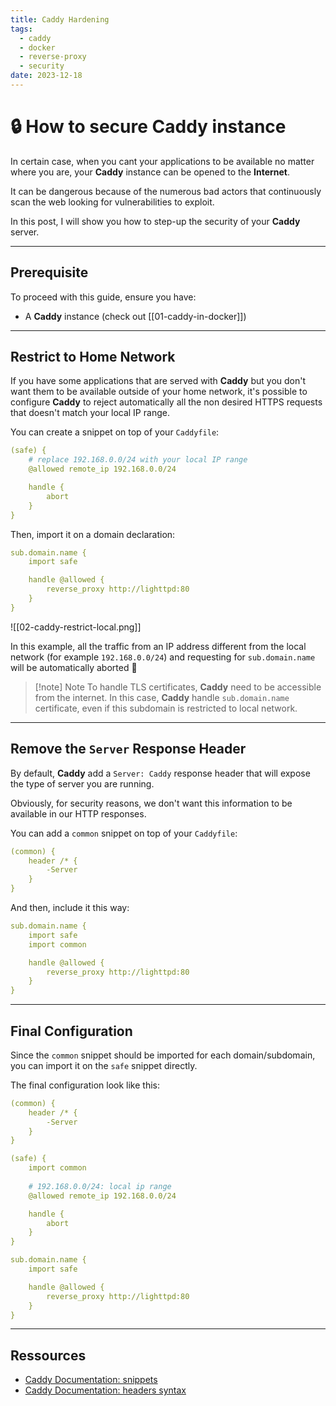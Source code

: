 ```yaml
---
title: Caddy Hardening
tags:
  - caddy
  - docker
  - reverse-proxy
  - security
date: 2023-12-18
---
```

# 🔒 How to secure Caddy instance

In certain case, when you cant your applications to be available no matter where you are, your **Caddy** instance can be opened to the **Internet**.

It can be dangerous because of the numerous bad actors that continuously scan the web looking for vulnerabilities to exploit.

In this post, I will show you how to step-up the security of your **Caddy** server.

---
## Prerequisite

To proceed with this guide, ensure you have:
- A **Caddy** instance (check out [[01-caddy-in-docker]])

---
## Restrict to Home Network

If you have some applications that are served with **Caddy** but you don't want them to be available outside of your home network, it's possible to configure **Caddy** to reject automatically all the non desired HTTPS requests that doesn't match your local IP range.

You can create a snippet on top of your `Caddyfile`:

```yml
(safe) {
    # replace 192.168.0.0/24 with your local IP range
    @allowed remote_ip 192.168.0.0/24

    handle {
        abort
    }
}
```

Then, import it on a domain declaration:

```yml {2}
sub.domain.name {
    import safe

    handle @allowed {
        reverse_proxy http://lighttpd:80
    }
}
```

![[02-caddy-restrict-local.png]]

In this example, all the traffic from an IP address different from the local network (for example `192.168.0.0/24`) and requesting for `sub.domain.name` will be automatically aborted 🤯

> [!note] Note
> To handle TLS certificates, **Caddy** need to be accessible from the internet. In this case, **Caddy** handle `sub.domain.name` certificate, even if this subdomain is restricted to local network.

---
## Remove the `Server` Response Header

By default, **Caddy** add a `Server: Caddy` response header that will expose the type of server you are running.

Obviously, for security reasons, we don't want this information to be available in our HTTP responses.

You can add a `common` snippet on top of your `Caddyfile`:

```yml
(common) {
    header /* {
        -Server
    }
}
```

And then, include it this way:

```yml {3}
sub.domain.name {
    import safe
    import common

    handle @allowed {
        reverse_proxy http://lighttpd:80
    }
}
```

---
## Final Configuration

Since the `common` snippet should be imported for each domain/subdomain, you can import it on the `safe` snippet directly.

The final configuration look like this:

```yml
(common) {
    header /* {
        -Server
    }
}

(safe) {
    import common
    
    # 192.168.0.0/24: local ip range
    @allowed remote_ip 192.168.0.0/24

    handle {
        abort
    }
}

sub.domain.name {
    import safe

    handle @allowed {
        reverse_proxy http://lighttpd:80
    }
}
```

---
## Ressources

- [Caddy Documentation: snippets](https://caddyserver.com/docs/caddyfile/concepts#snippets)
- [Caddy Documentation: headers syntax](https://caddyserver.com/docs/caddyfile/directives/header#syntax)